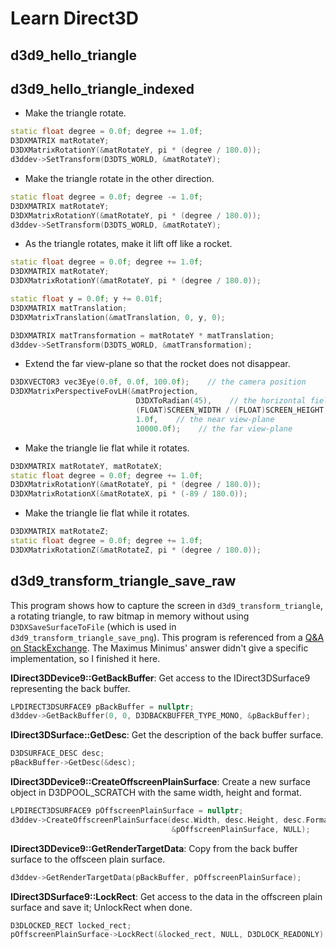 # Learn Direct3D

## d3d9_hello_triangle

## d3d9_hello_triangle_indexed

- Make the triangle rotate.
``` C++
static float degree = 0.0f; degree += 1.0f;
D3DXMATRIX matRotateY;
D3DXMatrixRotationY(&matRotateY, pi * (degree / 180.0));
d3ddev->SetTransform(D3DTS_WORLD, &matRotateY);
```

- Make the triangle rotate in the other direction.
``` C++
static float degree = 0.0f; degree -= 1.0f;
D3DXMATRIX matRotateY;
D3DXMatrixRotationY(&matRotateY, pi * (degree / 180.0));
d3ddev->SetTransform(D3DTS_WORLD, &matRotateY);
```

- As the triangle rotates, make it lift off like a rocket.
``` C++
static float degree = 0.0f; degree += 1.0f;
D3DXMATRIX matRotateY;
D3DXMatrixRotationY(&matRotateY, pi * (degree / 180.0));

static float y = 0.0f; y += 0.01f;
D3DXMATRIX matTranslation;
D3DXMatrixTranslation(&matTranslation, 0, y, 0);

D3DXMATRIX matTransformation = matRotateY * matTranslation;
d3ddev->SetTransform(D3DTS_WORLD, &matTransformation);
```

- Extend the far view-plane so that the rocket does not disappear.
``` C++
D3DXVECTOR3 vec3Eye(0.0f, 0.0f, 100.0f);    // the camera position
D3DXMatrixPerspectiveFovLH(&matProjection,
                            D3DXToRadian(45),    // the horizontal field of view
                            (FLOAT)SCREEN_WIDTH / (FLOAT)SCREEN_HEIGHT, // aspect ratio
                            1.0f,    // the near view-plane
                            10000.0f);    // the far view-plane
```

- Make the triangle lie flat while it rotates.
``` C++
D3DXMATRIX matRotateY, matRotateX;
static float degree = 0.0f; degree += 1.0f;
D3DXMatrixRotationY(&matRotateY, pi * (degree / 180.0));
D3DXMatrixRotationX(&matRotateX, pi * (-89 / 180.0));
```

- Make the triangle lie flat while it rotates.
``` C++
D3DXMATRIX matRotateZ;
static float degree = 0.0f; degree += 1.0f;
D3DXMatrixRotationZ(&matRotateZ, pi * (degree / 180.0));
```


## d3d9_transform_triangle_save_raw

This program shows how to capture the screen in `d3d9_transform_triangle`, a rotating triangle, to raw bitmap in memory without using `D3DXSaveSurfaceToFile` (which is used in `d3d9_transform_triangle_save_png`). This program is referenced from a [Q&A on StackExchange](https://gamedev.stackexchange.com/questions/41958/how-to-capture-the-screen-in-directx-9-to-a-raw-bitmap-in-memory-without-using-d). The Maximus Minimus' answer didn't give a specific implementation, so I finished it here.

**IDirect3DDevice9::GetBackBuffer**: Get access to the IDirect3DSurface9 representing the back buffer.
``` C++
LPDIRECT3DSURFACE9 pBackBuffer = nullptr;
d3ddev->GetBackBuffer(0, 0, D3DBACKBUFFER_TYPE_MONO, &pBackBuffer);
```

**IDirect3DSurface::GetDesc**: Get the description of the back buffer surface.
``` C++
D3DSURFACE_DESC desc;
pBackBuffer->GetDesc(&desc);
```

**IDirect3DDevice9::CreateOffscreenPlainSurface**: Create a new surface object in D3DPOOL_SCRATCH with the same width, height and format.
``` C++
LPDIRECT3DSURFACE9 pOffscreenPlainSurface = nullptr;
d3ddev->CreateOffscreenPlainSurface(desc.Width, desc.Height, desc.Format, D3DPOOL_SYSTEMMEM,
                                    &pOffscreenPlainSurface, NULL);
```

**IDirect3DDevice9::GetRenderTargetData**: Copy from the back buffer surface to the offsceen plain surface.
``` C++
d3ddev->GetRenderTargetData(pBackBuffer, pOffscreenPlainSurface);
```

**IDirect3DSurface9::LockRect**: Get access to the data in the offscreen plain surface and save it; UnlockRect when done.
``` C++
D3DLOCKED_RECT locked_rect;
pOffscreenPlainSurface->LockRect(&locked_rect, NULL, D3DLOCK_READONLY)
```
